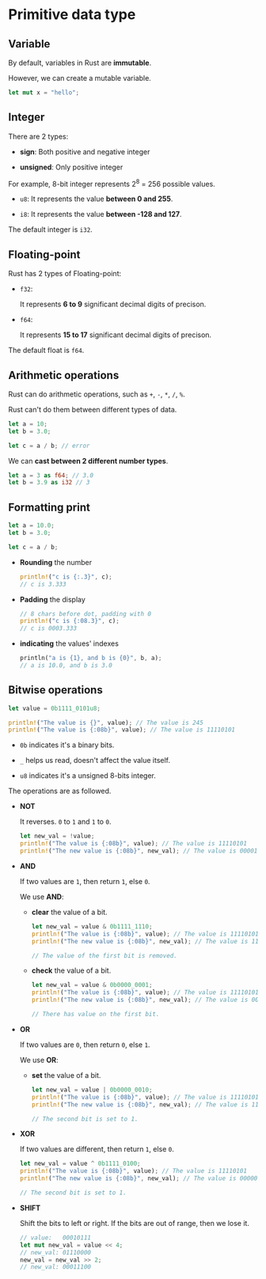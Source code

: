 # Primitive data type

## Variable

By default, variables in Rust are **immutable**.

However, we can create a mutable variable.

```rust
let mut x = "hello";
```

## Integer

There are 2 types:

- **sign**: Both positive and negative integer

- **unsigned**: Only positive integer

For example, 8-bit integer represents 2<sup>8</sup> = 256 possible values.

- `u8`: It represents the value **between 0 and 255**.

- `i8`: It represents the value **between -128 and 127**.

The default integer is `i32`.

## Floating-point

Rust has 2 types of Floating-point:

- `f32`:

  It represents **6 to 9** significant decimal digits of precison.

- `f64`:

  It represents **15 to 17** significant decimal digits of precison.

The default float is `f64`.

## Arithmetic operations

Rust can do arithmetic operations, such as `+`, `-`, `*`, `/`, `%`.

Rust can't do them between different types of data.

```rust
let a = 10;
let b = 3.0;

let c = a / b; // error
```

We can **cast between 2 different number types**.

```rust
let a = 3 as f64; // 3.0
let b = 3.9 as i32 // 3
```

## Formatting print

```rust
let a = 10.0;
let b = 3.0;

let c = a / b;
```

- **Rounding** the number

  ```rust
  println!("c is {:.3}", c);
  // c is 3.333
  ```

- **Padding** the display

  ```rust
  // 8 chars before dot, padding with 0
  println!("c is {:08.3}", c);
  // c is 0003.333
  ```

- **indicating** the values' indexes

  ```rust
  println("a is {1}, and b is {0}", b, a);
  // a is 10.0, and b is 3.0
  ```

## Bitwise operations

```rust
let value = 0b1111_0101u8;

println!("The value is {}", value); // The value is 245
println!("The value is {:08b}", value); // The value is 11110101
```

- `0b` indicates it's a binary bits.

- `_` helps us read, doesn't affect the value itself.

- `u8` indicates it's a unsigned 8-bits integer.

The operations are as followed.

- **NOT**

  It reverses. `0` to `1` and `1` to `0`.

  ```rust
  let new_val = !value;
  println!("The value is {:08b}", value); // The value is 11110101
  println!("The new value is {:08b}", new_val); // The value is 00001010
  ```

- **AND**

  If two values are `1`, then return `1`, else `0`.

  We use **AND**:

  - **clear** the value of a bit.

    ```rust
    let new_val = value & 0b1111_1110;
    println!("The value is {:08b}", value); // The value is 11110101
    println!("The new value is {:08b}", new_val); // The value is 11110100

    // The value of the first bit is removed.
    ```

  - **check** the value of a bit.

    ```rust
    let new_val = value & 0b0000_0001;
    println!("The value is {:08b}", value); // The value is 11110101
    println!("The new value is {:08b}", new_val); // The value is 00000001

    // There has value on the first bit.
    ```

- **OR**

  If two values are `0`, then return `0`, else `1`.

  We use **OR**:

  - **set** the value of a bit.

    ```rust
    let new_val = value | 0b0000_0010;
    println!("The value is {:08b}", value); // The value is 11110101
    println!("The new value is {:08b}", new_val); // The value is 11110111

    // The second bit is set to 1.
    ```

- **XOR**

  If two values are different, then return `1`, else `0`.

    ```rust
    let new_val = value ^ 0b1111_0100;
    println!("The value is {:08b}", value); // The value is 11110101
    println!("The new value is {:08b}", new_val); // The value is 00000001

    // The second bit is set to 1.
    ```

- **SHIFT**

  Shift the bits to left or right. If the bits are out of range, then we lose it.

  ```rust
  // value:   00010111
  let mut new_val = value << 4;
  // new_val: 01110000
  new_val = new_val >> 2;
  // new_val: 00011100
  ```
